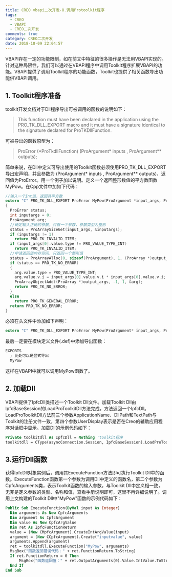 ```yaml
---
title: CREO vbapi二次开发-8.调用Protoolkit程序
tags:
  - CREO
  - VBAPI
  - CREO二次开发
comments: true
category: CREO二次开发
date: 2018-10-09 22:04:57
---
```



VBAPI存在一定的功能限制，如在前文中特征的很多操作是无法用VBAPI实现的。针对这种局限性，我们可以通过在VBAPI程序中调用Toolkit程序扩展VBAPI的功能。VBAPI提供了调用Toolkit程序的功能函数，Toolkit也提供了相关函数导出功能供VBAPI调用。

## 1. Toolkit程序准备

toolkit开发文档对于Dll程序导出可被调用的函数的说明如下：

>This function must have been declared in the application using the PRO_TK_DLL_EXPORT macro and it must have a signature identical to the signature declared for ProTKDllFunction.

可被导出的函数原型为：

>ProError (\*ProTkdllFunction) (ProArgument\* inputs  , ProArgument\*\* outputs);

简单来说，在Dll中定义可导出使用的Toolkit函数必须使用PRO_TK_DLL_EXPORT导出宏声明，并且参数为 (ProArgument\* inputs  , ProArgument\*\* outputs)，返回值为ProError。用一个例子加以说明。定义一个返回整形数值的平方数函数MyPow。在Cpp文件中加如下代码：

```c
//输入一个Int值，返回其平方数
extern "C" PRO_TK_DLL_EXPORT ProError MyPow(ProArgument *input_args, ProArgument **output_args)
{
  ProError status;
  int inputargs = 0;
  ProArgument arg;
  //确定输入正确的参数，只有一个参数，参数类型为整形
  status = ProArraySizeGet(input_args, &inputargs);
  if (inputargs != 1)
    return PRO_TK_INVALID_ITEM;
  if (input_args[0].value.type != PRO_VALUE_TYPE_INT)
    return PRO_TK_INVALID_ITEM;
  //申请返回值内存空间，只返回一个整形值
  status = ProArrayAlloc(0, sizeof(ProArgument), 1, (ProArray *)output_args);
  if (status == PRO_TK_NO_ERROR)
  {
    arg.value.type = PRO_VALUE_TYPE_INT;
    arg.value.v.i = input_args[0].value.v.i * input_args[0].value.v.i;
    ProArrayObjectAdd((ProArray *)output_args, -1, 1, &arg);
    return PRO_TK_NO_ERROR;
  }
  else
    return PRO_TK_GENERAL_ERROR;
  return PRO_TK_NO_ERROR;
}
```

必须在头文件中添加如下声明：

```c
extern "C" PRO_TK_DLL_EXPORT ProError MyPow(ProArgument* input_args, ProArgument** output_args);
```

最后一定要在模块定义文件(.def)中添加导出函数：

```vb
EXPORTS
  ; 此处可以是显式导出
  MyPow
```

这样在VBAPI中就可以调用MyPow函数了。

## 2. 加载Dll

VBAPI提供了IpfcDll类描述一个Toolkit Dll文件。加载Toolkit Dll由IpfcBaseSession的LoadProToolkitDll方法完成，方法返回一个IpfcDll。LoadProToolkitDll方法前三个参数ApplicationName、DllPath和TextPath与Toolkit的注册文件一致，第四个参数UserDisplay表示是否在Creo的辅助应用程序对话框中显示。加载Dll的示例代码如下：

```vb
Private toolkitdll As IpfcDll = Nothing 'toolkit程序
toolkitdll = CType(asyncConnection.Session, IpfcBaseSession).LoadProToolkitDll(TKDLLName, DllPath, TextPath, True)
```

## 3.运行Dll函数

获得IpfcDll对象实例后，调用其ExecuteFunction方法即可执行Toolkit Dll中的函数。ExecuteFunction函数第一个参数为调用Dll中定义的函数名，第二个参数为CpfcArguments类，表示Toolkit函数的输入参数，与Toolkit Dll中定义相一致，无非是定义参数的类型、名称和值，查看手册说明即可，这里不再详细说明了。调用上文构建的Toolkit Dll中"MyPow"函数的示例代码如下：

```vb
Public Sub ExecuteFunction(ByVal input As Integer)
  Dim arguments As New CpfcArguments
  Dim argument As IpfcArgument
  Dim value As New CpfcArgValue
  Dim ret As IpfcFunctionReturn
  value = (New CMpfcArgument).CreateIntArgValue(input)
  argument = (New CCpfcArgument).Create("inputvalue", value)
  arguments.Append(argument)
  ret = toolkitdll.ExecuteFunction("MyPow", arguments)
  MsgBox("函数返回错误代码：" + ret.FunctionReturn.ToString)
  If ret.FunctionReturn = 0 Then
      MsgBox("函数返回值：" + ret.OutputArguments(0).Value.IntValue.ToString())
  End If
End Sub
```
